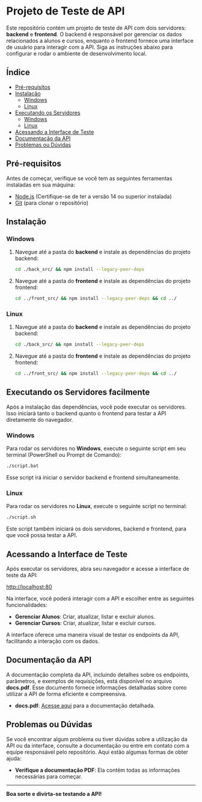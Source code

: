 # Projeto de Teste de API

Este repositório contém um projeto de teste de API com dois servidores: **backend** e **frontend**. O backend é responsável por gerenciar os dados relacionados a alunos e cursos, enquanto o frontend fornece uma interface de usuário para interagir com a API. Siga as instruções abaixo para configurar e rodar o ambiente de desenvolvimento local.

## Índice

- [Pré-requisitos](#pré-requisitos)
- [Instalação](#instalação)
  - [Windows](#windows)
  - [Linux](#linux)
- [Executando os Servidores](#executando-os-servidores)
  - [Windows](#windows-1)
  - [Linux](#linux-1)
- [Acessando a Interface de Teste](#acessando-a-interface-de-teste)
- [Documentação da API](#documentação-da-api)
- [Problemas ou Dúvidas](#problemas-ou-dúvidas)

## Pré-requisitos

Antes de começar, verifique se você tem as seguintes ferramentas instaladas em sua máquina:

- [Node.js](https://nodejs.org/) (Certifique-se de ter a versão 14 ou superior instalada)
- [Git](https://git-scm.com/) (para clonar o repositório)

## Instalação

### Windows

1. Navegue até a pasta do **backend** e instale as dependências do projeto backend:
    ```bash
    cd ./back_src/ && npm install --legacy-peer-deps
    ```

2. Navegue até a pasta do **frontend** e instale as dependências do projeto frontend:
    ```bash
    cd ../front_src/ && npm install --legacy-peer-deps && cd ../
    ```

### Linux

1. Navegue até a pasta do **backend** e instale as dependências do projeto backend:
    ```bash
    cd ./back_src/ && npm install --legacy-peer-deps
    ```

2. Navegue até a pasta do **frontend** e instale as dependências do projeto frontend:
    ```bash
    cd ../front_src/ && npm install --legacy-peer-deps && cd ../
    ```

## Executando os Servidores facilmente

Após a instalação das dependências, você pode executar os servidores. Isso iniciará tanto o backend quanto o frontend para testar a API diretamente do navegador.

### Windows

Para rodar os servidores no **Windows**, execute o seguinte script em seu terminal (PowerShell ou Prompt de Comando):

```bash
./script.bat
```

Esse script irá iniciar o servidor backend e frontend simultaneamente.

### Linux

Para rodar os servidores no **Linux**, execute o seguinte script no terminal:

```bash
./script.sh
```

Este script também iniciará os dois servidores, backend e frontend, para que você possa testar a API.

## Acessando a Interface de Teste

Após executar os servidores, abra seu navegador e acesse a interface de teste da API:

[http://localhost:80](http://localhost:80)

Na interface, você poderá interagir com a API e escolher entre as seguintes funcionalidades:

- **Gerenciar Alunos**: Criar, atualizar, listar e excluir alunos.
- **Gerenciar Cursos**: Criar, atualizar, listar e excluir cursos.

A interface oferece uma maneira visual de testar os endpoints da API, facilitando a interação com os dados.

## Documentação da API

A documentação completa da API, incluindo detalhes sobre os endpoints, parâmetros, e exemplos de requisições, está disponível no arquivo **docs.pdf**. Esse documento fornece informações detalhadas sobre como utilizar a API de forma eficiente e compreensiva.

- **docs.pdf**: [Acesse aqui](./docs.pdf) para a documentação detalhada.

## Problemas ou Dúvidas

Se você encontrar algum problema ou tiver dúvidas sobre a utilização da API ou da interface, consulte a documentação ou entre em contato com a equipe responsável pelo repositório. Aqui estão algumas formas de obter ajuda:

- **Verifique a documentação PDF**: Ela contém todas as informações necessárias para começar.
---

**Boa sorte e divirta-se testando a API!**
